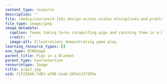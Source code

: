 ```yaml
---
content_type: resource
description: ''
file: /media/courses/4-110j-design-across-scales-disciplines-and-problem-contexts-spring-2013/f1f226607d63a7001eab205e122f283e_pigs2.jpg
file_type: image/jpeg
image_metadata:
  caption: Teams taking turns catapulting pigs and catching them in a blanket.
  credit: ''
  image-alt: Illustrations demonstrating game play.
learning_resource_types: []
ocw_type: OCWImage
parent_title: Pigs in a Blanket
parent_type: CourseSection
resourcetype: Image
title: pigs2.jpg
uid: f1f22660-7d63-a700-1eab-205e122f283e
---
```

